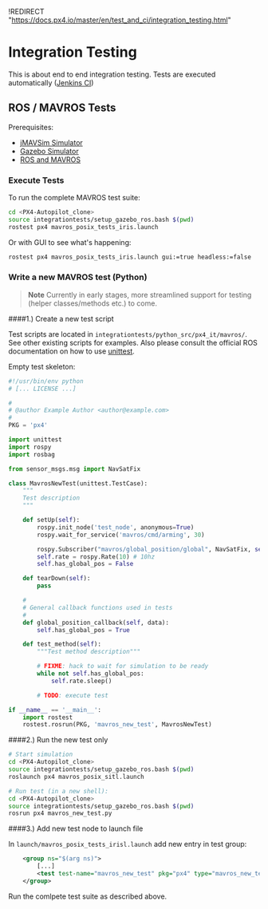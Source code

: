 !REDIRECT "https://docs.px4.io/master/en/test_and_ci/integration_testing.html"

# Integration Testing

This is about end to end integration testing. Tests are executed automatically ([Jenkins CI](../test_and_ci/jenkins_ci.md))

## ROS / MAVROS Tests

Prerequisites:

  * [jMAVSim Simulator](../simulation/jmavsim.md)
  * [Gazebo Simulator](../simulation/gazebo.md)
  * [ROS and MAVROS](../simulation/ros_interface.md)

### Execute Tests

To run the complete MAVROS test suite:

```sh
cd <PX4-Autopilot_clone>
source integrationtests/setup_gazebo_ros.bash $(pwd)
rostest px4 mavros_posix_tests_iris.launch
```

Or with GUI to see what's happening:

```sh
rostest px4 mavros_posix_tests_iris.launch gui:=true headless:=false
```

### Write a new MAVROS test (Python)

> **Note** Currently in early stages, more streamlined support for testing (helper classes/methods etc.) to come.

####1.) Create a new test script

Test scripts are located in `integrationtests/python_src/px4_it/mavros/`. See other existing scripts for examples. Also please consult the official ROS documentation on how to use [unittest](http://wiki.ros.org/unittest).


Empty test skeleton:

```python
#!/usr/bin/env python
# [... LICENSE ...]

#
# @author Example Author <author@example.com>
#
PKG = 'px4'

import unittest
import rospy
import rosbag

from sensor_msgs.msg import NavSatFix

class MavrosNewTest(unittest.TestCase):
    """
    Test description
    """

    def setUp(self):
        rospy.init_node('test_node', anonymous=True)
        rospy.wait_for_service('mavros/cmd/arming', 30)

        rospy.Subscriber("mavros/global_position/global", NavSatFix, self.global_position_callback)
        self.rate = rospy.Rate(10) # 10hz
        self.has_global_pos = False

    def tearDown(self):
        pass

    #
    # General callback functions used in tests
    #
    def global_position_callback(self, data):
        self.has_global_pos = True

    def test_method(self):
        """Test method description"""

        # FIXME: hack to wait for simulation to be ready
        while not self.has_global_pos:
            self.rate.sleep()

        # TODO: execute test

if __name__ == '__main__':
    import rostest
    rostest.rosrun(PKG, 'mavros_new_test', MavrosNewTest)
```

####2.) Run the new test only

```sh
# Start simulation
cd <PX4-Autopilot_clone>
source integrationtests/setup_gazebo_ros.bash $(pwd)
roslaunch px4 mavros_posix_sitl.launch

# Run test (in a new shell):
cd <PX4-Autopilot_clone>
source integrationtests/setup_gazebo_ros.bash $(pwd)
rosrun px4 mavros_new_test.py
```

####3.) Add new test node to launch file

In `launch/mavros_posix_tests_irisl.launch` add new entry in test group:

```xml
	<group ns="$(arg ns)">
		[...]
        <test test-name="mavros_new_test" pkg="px4" type="mavros_new_test.py" />
    </group>
```

Run the comlpete test suite as described above.
